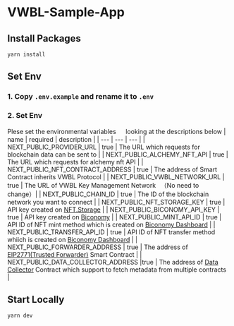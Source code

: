 # VWBL-Sample-App 

## Install Packages

```bash
yarn install
```

## Set Env

### 1. Copy `.env.example` and rename it to `.env`

### 2. Set Env

Plese set the environmental variables 　 looking at the descriptions below
| name | required | description |
| --- | --- | --- |
| NEXT_PUBLIC_PROVIDER_URL | true | The URL which requests for blockchain data can be sent to |
| NEXT_PUBLIC_ALCHEMY_NFT_API | true | The URL which requests for alchemy nft API |
| NEXT_PUBLIC_NFT_CONTRACT_ADDRESS | true | The address of Smart Contract inherits VWBL Protocol |
| NEXT_PUBLIC_VWBL_NETWORK_URL | true | The URL of VWBL Key Management Network 　（No need to change）|
| NEXT_PUBLIC_CHAIN_ID | true | The ID of the blockchain network you want to connect |
| NEXT_PUBLIC_NFT_STORAGE_KEY | true | API key created on [NFT.Storage](https://nft.storage/) |
| NEXT_PUBLIC_BICONOMY_API_KEY | true | API key created on [Biconomy](https://www.biconomy.io) |
| NEXT_PUBLIC_MINT_API_ID | true | API ID of NFT mint method which is created on [Biconomy Dashboard](https://dashboard-gasless.biconomy.io/) |
| NEXT_PUBLIC_TRANSFER_API_ID | true | API ID of NFT transfer method whiich is created on [Biconomy Dashboard](https://dashboard-gasless.biconomy.io/) |
| NEXT_PUBLIC_FORWARDER_ADDRESS | true | The address of [EIP2771(Trusted Forwarder)](https://docs-gasless.biconomy.io/misc/contract-addresses) Smart Contract |
| NEXT_PUBLIC_DATA_COLLECTOR_ADDRESS |true | The address of [Data Collector](https://docs.vwbl-protocol.org/endpoint.html) Contract which support to fetch metadata from multiple contracts |

## Start Locally

```bash
yarn dev
```
